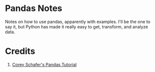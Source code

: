# Pandas Notes
Notes on how to use pandas, apparently with examples. I'll be the one to say it, but Python has made it really easy to get, transform, and analyze data. 



# Credits
1. [Corey Schafer's Pandas Tutorial](https://youtube.com/playlist?list=PL-osiE80TeTsWmV9i9c58mdDCSskIFdDS&si=ELODlj2Y7n3Q4GfD)